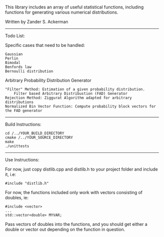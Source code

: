 This library includes an array of useful statistical functions, including functions for generating various numerical distributions.

Written by Zander S. Ackerman


***

Todo List:

Specific cases that need to be handled:

	Gaussian
	Perlin
	Bimodal
	Benfords law
	Bernoulli distribution

Arbitrary Probability Distribution Generator

	"Filter" Method: Estimation of a given probability distribution. 
		Filter based Arbitrary Distribustion (FAD) Generator
	Rejection Method: Ziggurat Algorithm adapted for arbitrary distributions
	Normalized Bin Vector Function: Compute probability block vectors for the FAD generator


***


Build Instructions:



	cd /../YOUR_BUILD_DIRECTORY
	cmake /../YOUR_SOURCE_DIRECTORY
	make
	./unittests



***

Use Instructions:

For now, just copy distlib.cpp and distlib.h to your project folder and include it, i.e:

	#include "distlib.h"


For now, the functions included only work with vectors consisting of doubles, ie:

	#include <vector>
	...
	std::vector<double> MYVAR;


Pass vectors of doubles into the functions, and you should get either a double or vector out depending on the function in question.


